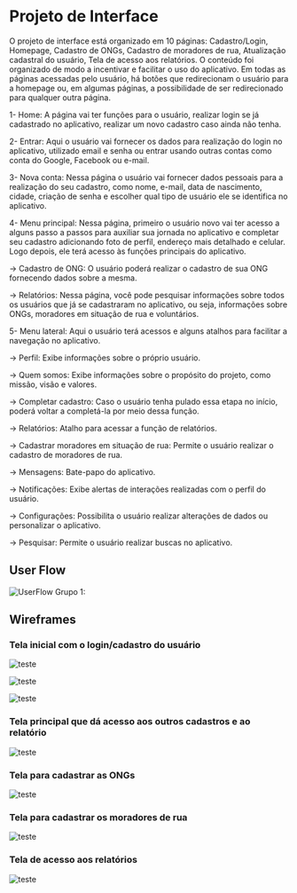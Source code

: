 
# Projeto de Interface

O projeto de interface está organizado em 10 páginas: Cadastro/Login, Homepage, Cadastro de ONGs, Cadastro de moradores de rua, Atualização cadastral do usuário, Tela de acesso aos relatórios. O conteúdo foi organizado de modo a incentivar e facilitar o uso do aplicativo. Em todas as páginas acessadas pelo usuário, há botões que redirecionam o usuário para a homepage ou, em algumas páginas, a possibilidade de ser redirecionado para qualquer outra página.

1- Home: A página vai ter funções para o usuário, realizar login se já cadastrado no aplicativo, realizar um novo cadastro caso ainda não tenha.

2- Entrar: Aqui o usuário vai fornecer os dados para realização do login no aplicativo, utilizado email e senha ou entrar usando outras contas como conta do Google, Facebook ou e-mail.

3- Nova conta: Nessa página o usuário vai fornecer dados pessoais para a realização do seu cadastro, como nome, e-mail, data de nascimento, cidade, criação de senha e escolher qual tipo de usuário ele se identifica no aplicativo.

4- Menu principal: Nessa página, primeiro o usuário novo vai ter acesso a alguns passo a passos para auxiliar sua jornada no aplicativo e completar seu cadastro adicionando foto de perfil, endereço mais detalhado e celular. Logo depois, ele terá acesso às funções principais do aplicativo.

-> Cadastro de ONG: O usuário poderá realizar o cadastro de sua ONG fornecendo dados sobre a mesma.

-> Relatórios: Nessa página, você pode pesquisar informações sobre todos os usuários que já se cadastraram no aplicativo, ou seja, informações sobre ONGs, moradores em situação de rua e voluntários.

5- Menu lateral: Aqui o usuário terá acessos e alguns atalhos para facilitar a navegação no aplicativo.

-> Perfil: Exibe informações sobre o próprio usuário.

-> Quem somos: Exibe informações sobre o propósito do projeto, como missão, visão e valores.

-> Completar cadastro: Caso o usuário tenha pulado essa etapa no início, poderá voltar a completá-la por meio dessa função.

-> Relatórios: Atalho para acessar a função de relatórios.

-> Cadastrar moradores em situação de rua: Permite o usuário realizar o cadastro de moradores de rua.

-> Mensagens: Bate-papo do aplicativo.

-> Notificações: Exibe alertas de interações realizadas com o perfil do usuário.

-> Configurações: Possibilita o usuário realizar alterações de dados ou personalizar o aplicativo.

-> Pesquisar: Permite o usuário realizar buscas no aplicativo.




## User Flow 

![UserFlow Grupo 1:](
https://github.com/ICEI-PUC-Minas-PMV-SI/pmv-si-2023-1-e1-proj-web-t1-projeto-moradores-de-rua/blob/main/docs/img/MoradoresRua5.jpg)


## Wireframes

### Tela inicial com o login/cadastro do usuário


![teste](
https://github.com/ICEI-PUC-Minas-PMV-SI/pmv-si-2023-1-e1-proj-web-t1-projeto-moradores-de-rua/blob/main/1.jpg)

![teste](
https://github.com/ICEI-PUC-Minas-PMV-SI/pmv-si-2023-1-e1-proj-web-t1-projeto-moradores-de-rua/blob/main/2.jpg)

![teste](
https://github.com/ICEI-PUC-Minas-PMV-SI/pmv-si-2023-1-e1-proj-web-t1-projeto-moradores-de-rua/blob/main/3.jpg)


### Tela principal que dá acesso aos outros cadastros e ao relatório

![teste](
https://github.com/ICEI-PUC-Minas-PMV-SI/pmv-si-2023-1-e1-proj-web-t1-projeto-moradores-de-rua/blob/main/4.jpg)

### Tela para cadastrar as ONGs

![teste](
https://github.com/ICEI-PUC-Minas-PMV-SI/pmv-si-2023-1-e1-proj-web-t1-projeto-moradores-de-rua/blob/main/6.jpg)

### Tela para cadastrar os moradores de rua

![teste](
https://github.com/ICEI-PUC-Minas-PMV-SI/pmv-si-2023-1-e1-proj-web-t1-projeto-moradores-de-rua/blob/main/5.jpg)

### Tela de acesso aos relatórios

![teste](
https://github.com/ICEI-PUC-Minas-PMV-SI/pmv-si-2023-1-e1-proj-web-t1-projeto-moradores-de-rua/blob/main/7.jpg)

